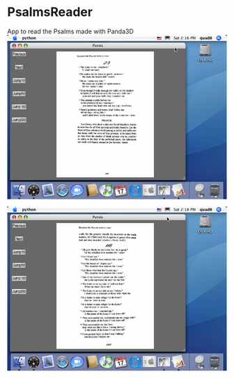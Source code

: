 # PsalmsReader
App to read the Psalms made with Panda3D
![Alt text](screenshot1.jpg?raw=true "Screenshot")

![Alt text](screenshot2.jpg?raw=true "Screenshot")

